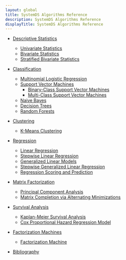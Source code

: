 ```yaml
---
layout: global
title: SystemDS Algorithms Reference
description: SystemDS Algorithms Reference
displayTitle: SystemDS Algorithms Reference
---
```

<!--
{% comment %}
Licensed to the Apache Software Foundation (ASF) under one or more
contributor license agreements.  See the NOTICE file distributed with
this work for additional information regarding copyright ownership.
The ASF licenses this file to you under the Apache License, Version 2.0
(the "License"); you may not use this file except in compliance with
the License.  You may obtain a copy of the License at

http://www.apache.org/licenses/LICENSE-2.0

Unless required by applicable law or agreed to in writing, software
distributed under the License is distributed on an "AS IS" BASIS,
WITHOUT WARRANTIES OR CONDITIONS OF ANY KIND, either express or implied.
See the License for the specific language governing permissions and
limitations under the License.
{% endcomment %}
-->

* [Descriptive Statistics](algorithms-descriptive-statistics.html)
  * [Univariate Statistics](algorithms-descriptive-statistics.html#univariate-statistics)
  * [Bivariate Statistics](algorithms-descriptive-statistics.html#bivariate-statistics)
  * [Stratified Bivariate Statistics](algorithms-descriptive-statistics.html#stratified-bivariate-statistics)
  
* [Classification](algorithms-classification.html)
  * [Multinomial Logistic Regression](algorithms-classification.html#multinomial-logistic-regression)
  * [Support Vector Machines](algorithms-classification.html#support-vector-machines)
    * [Binary-Class Support Vector Machines](algorithms-classification.html#binary-class-support-vector-machines)
    * [Multi-Class Support Vector Machines](algorithms-classification.html#multi-class-support-vector-machines)
  * [Naive Bayes](algorithms-classification.html#naive-bayes)
  * [Decision Trees](algorithms-classification.html#decision-trees)
  * [Random Forests](algorithms-classification.html#random-forests)
  
* [Clustering](algorithms-clustering.html)
  * [K-Means Clustering](algorithms-clustering.html#k-means-clustering)

* [Regression](algorithms-regression.html)
  * [Linear Regression](algorithms-regression.html#linear-regression)
  * [Stepwise Linear Regression](algorithms-regression.html#stepwise-linear-regression)
  * [Generalized Linear Models](algorithms-regression.html#generalized-linear-models)
  * [Stepwise Generalized Linear Regression](algorithms-regression.html#stepwise-generalized-linear-regression)
  * [Regression Scoring and Prediction](algorithms-regression.html#regression-scoring-and-prediction)
  
* [Matrix Factorization](algorithms-matrix-factorization.html)
  * [Principal Component Analysis](algorithms-matrix-factorization.html#principal-component-analysis)
  * [Matrix Completion via Alternating Minimizations](algorithms-matrix-factorization.html#matrix-completion-via-alternating-minimizations)

* [Survival Analysis](algorithms-survival-analysis.html)
  * [Kaplan-Meier Survival Analysis](algorithms-survival-analysis.html#kaplan-meier-survival-analysis)
  * [Cox Proportional Hazard Regression Model](algorithms-survival-analysis.html#cox-proportional-hazard-regression-model)

* [Factorization Machines](algorithms-factorization-machines.html)
  * [Factorization Machine](algorithms-factorization-machines.html#core-model)
  
* [Bibliography](algorithms-bibliography.html)

